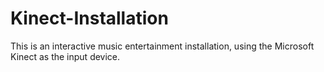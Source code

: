 # Kinect-Installation
This is an interactive music entertainment installation, using the Microsoft Kinect as the input device. 
